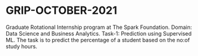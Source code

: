 # GRIP-OCTOBER-2021
Graduate Rotational Internship program at The Spark Foundation. Domain: Data Science and Business Analytics. Task-1:  Prediction using Supervised ML.  The task is to predict the percentage of a  student based on the no:of study hours.
